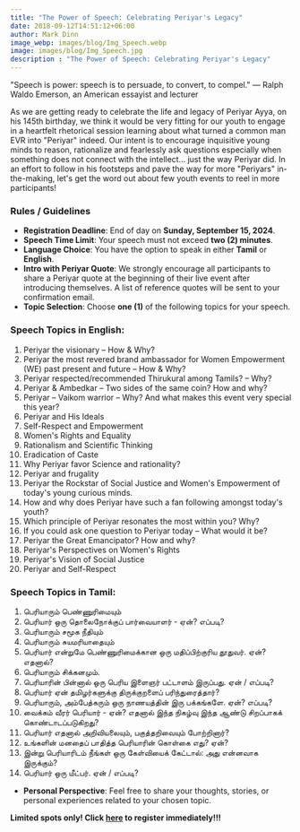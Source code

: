```yaml
---
title: "The Power of Speech: Celebrating Periyar's Legacy"
date: 2018-09-12T14:51:12+06:00
author: Mark Dinn
image_webp: images/blog/Img_Speech.webp
image: images/blog/Img_Speech.jpg
description : "The Power of Speech: Celebrating Periyar's Legacy"
---
```




"Speech is power: speech is to persuade, to convert, to compel." — Ralph Waldo Emerson, an American essayist and lecturer

As we are getting ready to celebrate the life and legacy of Periyar Ayya, on his 145th birthday, we think it would be very fitting for our youth to engage in a heartfelt rhetorical session learning about what turned a common man EVR into "Periyar" indeed. Our intent is to encourage inquisitive young minds to reason, rationalize and fearlessly ask questions especially when something does not connect with the intellect… just the way Periyar did. In an effort to follow in his footsteps and pave the way for more "Periyars" in-the-making, let's get the word out about few youth events to reel in more participants!

### Rules / Guidelines

- **Registration Deadline**: End of day on **Sunday, September 15, 2024**.
- **Speech Time Limit**: Your speech must not exceed **two (2) minutes**.
- **Language Choice**: You have the option to speak in either **Tamil** or **English**.
- **Intro with Periyar Quote**: We strongly encourage all participants to share a Periyar quote at the beginning of their live event after introducing themselves. A list of reference quotes will be sent to your confirmation email.
- **Topic Selection**: Choose **one (1)** of the following topics for your speech.

### Speech Topics in English:

1. Periyar the visionary – How & Why?
2. Periyar the most revered brand ambassador for Women Empowerment (WE) past present and future – How & Why?
3. Periyar respected/recommended Thirukural among Tamils? – Why?
4. Periyar & Ambedkar – Two sides of the same coin? How and why?
5. Periyar – Vaikom warrior – Why? And what makes this event very special this year?
6. Periyar and His Ideals
7. Self-Respect and Empowerment
8. Women's Rights and Equality
9. Rationalism and Scientific Thinking
10. Eradication of Caste
11. Why Periyar favor Science and rationality?
12. Periyar and frugality
13. Periyar the Rockstar of Social Justice and Women's Empowerment of today's young curious minds.
14. How and why does Periyar have such a fan following amongst today's youth?
15. Which principle of Periyar resonates the most within you? Why?
16. If you could ask one question to Periyar today – What would it be?
17. Periyar the Great Emancipator? How and why?
18. Periyar's Perspectives on Women's Rights
19. Periyar's Vision of Social Justice
20. Periyar and Self-Respect 

### Speech Topics in Tamil:

1. பெரியாரும் பெண்ணுரிமையும்
2. பெரியார் ஒரு தொலைநோக்குப் பார்வையாளர் - ஏன்? எப்படி?
3. பெரியாரும் சமூக நீதியும்
4. பெரியாரும் சுயமரியாதையும்
5. பெரியார் என்றுமே பெண்ணுரிமைக்கான ஒரு மதிப்பிற்குரிய தூதுவர். ஏன்? எதனால்?
6. பெரியாரும் சிக்கனமும்.
7. பெரியாரின் பின்னால் ஒரு பெரிய இளைஞர் பட்டாளம் இருப்பது. ஏன் / எப்படி?
8. பெரியார் ஏன் தமிழர்களுக்கு திருக்குறளைப் பரிந்துரைத்தார்?
9. பெரியாரும், அம்பேத்கரும் ஒரு நாணயத்தின் இரு பக்கங்களே. ஏன்? எப்படி?
10. வைக்கம் வீரர் பெரியார்  - ஏன்?  எதனால் இந்த நிகழ்வு இந்த ஆண்டு சிறப்பாகக் கொண்டாடப்படுகிறது?
11. பெரியார் எதனால் அறிவியலையும், பகுத்தறிவையும் போற்றினார்?
12. உங்களின் மனதைப் பாதித்த பெரியாரின் கொள்கை எது? ஏன்?
13. இன்று பெரியாரிடம் நீங்கள் ஒரு கேள்வியைக் கேட்டால்: அது என்னவாக இருக்கும்?
14. பெரியார் ஒரு மீட்பர். ஏன் / எப்படி?

- **Personal Perspective**: Feel free to share your thoughts, stories, or personal experiences related to your chosen topic.

**Limited spots only! Click [here](#) to register immediately!!!**